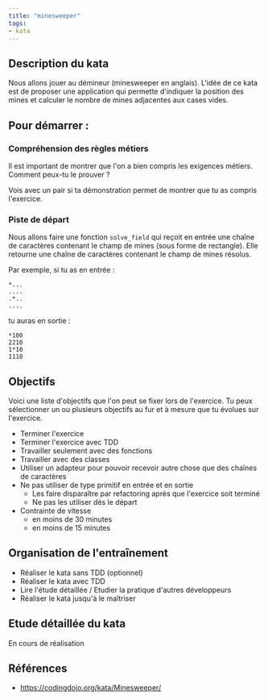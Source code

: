 ```yaml
---
title: "minesweeper"
tags:
- kata
---
```


## Description du kata
Nous allons jouer au démineur (minesweeper en anglais). L'idée de ce kata est de proposer une application qui permette d'indiquer la position des mines et calculer le nombre de mines adjacentes aux cases vides.

## Pour démarrer : 
### Compréhension des règles métiers
Il est important de montrer que l'on a bien compris les exigences métiers. Comment peux-tu le prouver ?

Vois avec un pair si ta démonstration permet de montrer que tu as compris l'exercice.

### Piste de départ
Nous allons faire une fonction `solve_field` qui reçoit en entrée une chaîne de caractères contenant le champ de mines (sous forme de rectangle). Elle retourne une chaîne de caractères contenant le champ de mines résolus.

Par exemple, si tu as en entrée  : 
```
*...
....
.*..
....
```

tu auras en sortie : 
```
*100
2210
1*10
1110
```

## Objectifs
Voici une liste d'objectifs que l'on peut se fixer lors de l'exercice. Tu peux sélectionner un ou plusieurs objectifs au fur et à mesure que tu évolues sur l'exercice.

- Terminer l'exercice
- Terminer l'exercice avec TDD
- Travailler seulement avec des fonctions
- Travailler avec des classes
- Utiliser un adapteur pour pouvoir recevoir autre chose que des chaînes de caractères
- Ne pas utiliser de type primitif en entrée et en sortie
	- Les faire disparaître par refactoring après que l'exercice soit terminé
	- Ne pas les utiliser dès le départ 
- Contrainte de vitesse
	- en moins de 30 minutes
	- en moins de 15 minutes

## Organisation de l'entraînement
- Réaliser le kata sans TDD (optionnel)
- Réaliser le kata avec TDD
- Lire l'étude détaillée / Etudier la pratique d'autres développeurs
- Réaliser le kata jusqu'à le maîtriser

## Etude détaillée du kata
En cours de réalisation

## Références
- https://codingdojo.org/kata/Minesweeper/
